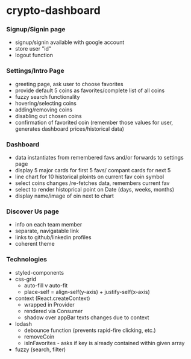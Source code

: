 # crypto-dashboard

### Signup/Signin page
* signup/signin available with google account
* store user "id"
* logout function
### Settings/Intro Page
* greeting page, ask user to choose favorites
* provide default 5 coins as favorites/complete list of all coins
* fuzzy search functionality
* hovering/selecting coins
* adding/removing coins
* disabling out chosen coins
* confirmation of favorited coin (remember those values for user, generates dashboard prices/historical data)

### Dashboard
* data instantiates from remembered favs and/or forwards to settings page
* display 5 major cards for first 5 favs/ compant cards for next 5
* line chart for 10 historical ploints on current fav coin symbol
* select coins changes /re-fetches data, remembers current fav
* select to render histoprical point on Date (days, weeks, months)
* display name/image of oin next to chart

### Discover Us page
* info on each team member
* separate, navigatable link
* links to github/linkedin profiles
* coherent theme


### Technologies
* styled-components
* css-grid
  * auto-fill v auto-fit
  * place-self = align-self(y-axis) + justify-self(x-axis)
* context (React.createContext)
  * wrapped in Provider
  * rendered via Consumer 
  * shadow over appBar texts changes due to context
* lodash 
  * debounce function (prevents rapid-fire clicking, etc.)
  * removeCoin 
  * isInFavorites - asks if key is already contained within given array
* fuzzy (search, filter)